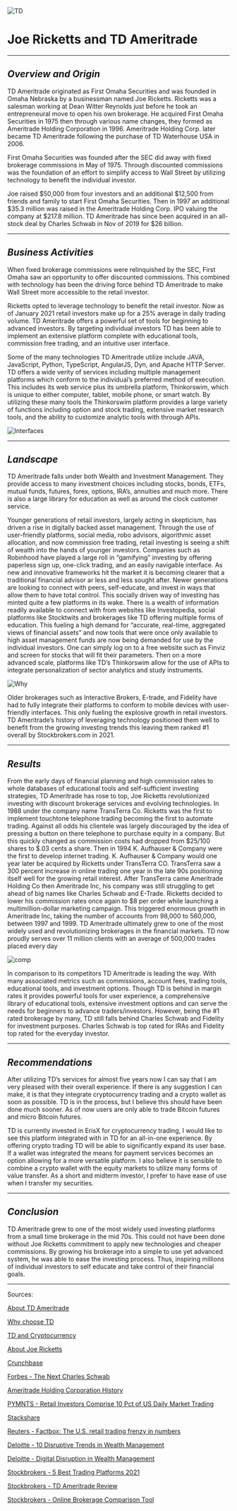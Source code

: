 ![TD](TD.png)

# Joe Ricketts and TD Ameritrade

---

## *Overview and Origin*

TD Ameritrade originated as First Omaha Securities and was founded in Omaha Nebraska by a businessman named Joe Ricketts. Ricketts was a salesman working at Dean Witter Reynolds just before he took an entrepreneural move to open his own brokerage. He acquired First Omaha Securities in 1975 then through various name changes, they formed as Ameritrade Holding Corporation in 1996. Ameritrade Holding Corp. later became TD Ameritrade following the purchase of TD Waterhouse USA in 2006.

First Omaha Securities was founded after the SEC did away with fixed brokerage commissions in May of 1975. Through discounted commissions was the foundation of an effort to simplify access to Wall Street by utilizing technology to benefit the individual investor.
    
Joe raised $50,000 from four investors and an additional $12,500 from friends and family to start First Omaha Securities. Then in 1997 an additional $35.3 million was raised in the Ameritrade Holding Corp. IPO valuing the company at $217.8 million. TD Ameritrade has since been acquired in an all-stock deal by Charles Schwab in Nov of 2019 for $26 billion. 

---

## *Business Activities*

When fixed brokerage commissions were relinquished by the SEC, First Omaha saw an opportunity to offer discounted commissions. This combined with technology has been the driving force behind TD Ameritrade to make Wall Street more accessible to the retail investor.

Ricketts opted to leverage technology to benefit the retail investor. Now as of January 2021 retail investors make up for a 25% average in daily trading volume. TD Ameritrade offers a powerful set of tools for beginning to advanced investors. By targeting individual investors TD has been able to implement an extensive platform complete with educational tools, commission free trading, and an intuitive user interface.

Some of the many technologies TD Ameritrade utilize include JAVA, JavaScript, Python, TypeScript, AngularJS, Dyn, and Apache HTTP Server. TD offers a wide verity of services including multiple management platforms which conform to the individual’s preferred method of execution. This includes its web service plus its umbrella platform, Thinkorswim, which is unique to either computer, tablet, mobile phone, or smart watch. By utilizing these many tools the Thinkorswim platform provides a large variety of functions including option and stock trading, extensive market research tools, and the ability to customize analytic tools with through APIs.


![Interfaces](Interfaces.png) 

---

## *Landscape*

TD Ameritrade falls under both Wealth and Investment Management. They provide access to many investment choices including stocks, bonds, ETFs, mutual funds, futures, forex, options, IRA’s, annuities and much more. There is also a large library for education as well as around the clock customer service.

Younger generations of retail investors, largely acting in skepticism, has driven a rise in digitally backed asset management. Through the use of user-friendly platforms, social media, robo advisors, algorithmic asset allocation, and now commission free trading, retail investing is seeing a shift of wealth into the hands of younger investors. Companies such as Robinhood have played a large roll in “gamifying” investing by offering paperless sign up, one-click trading, and an easily navigable interface. As new and innovative frameworks hit the market it is becoming clearer that a traditional financial advisor ar less and less sought after. Newer generations are looking to connect with peers, self-educate, and invest in ways that allow them to have total control. This socially driven way of investing has minted quite a few platforms in its wake. There is a wealth of information readily available to connect with from websites like Investopedia, social platforms like Stocktwits and brokerages like TD offering multiple forms of education. This fueling a high demand for “accurate, real-time, aggregated views of financial assets” and now tools that were once only available to high asset management funds are now being demanded for use by the individual investors. One can simply log on to a free website such as Finviz and screen for stocks that will fit their parameters. Then on a more advanced scale, platforms like TD’s Thinkorswim allow for the use of APIs to integrate personalization of sector analytics and study instruments.

![Why](Why_they_left.png)


Older brokerages such as Interactive Brokers, E-trade, and Fidelity have had to fully integrate their platforms to conform to mobile devices with user-friendly interfaces. This only fueling the explosive growth in retail investors. TD Ameritrade’s history of leveraging technology positioned them well to benefit from the growing investing trends this leaving them ranked #1 overall by Stockbrokers.com in 2021.

---

## *Results*

From the early days of financial planning and high commission rates to whole databases of educational tools and self-sufficient investing strategies, TD Ameritrade has rose to top, Joe Ricketts revolutionized investing with discount brokerage services and evolving technologies. In 1988 under the company name TransTerra Co. Ricketts was the first to implement touchtone telephone trading becoming the first to automate trading. Against all odds his clientele was largely discouraged by the idea of pressing a button on there telephone to purchase equity in a company. But this quickly changed as commission costs had dropped from $25/100 shares to $.03 cents a share. Then in 1994 K. Aufhauser & Company were the first to develop internet trading. K. Aufhauser & Company would one year later be acquired by Ricketts under TransTerra CO. TransTerra saw a 300 percent increase in online trading one year in the late 90s positioning itself well for the growing retail interest. After TransTerra came Ameritrade Holding Co then Ameritrade Inc, his company was still struggling to get ahead of big names like Charles Schwab and E-Trade. Ricketts decided to lower his commission rates once again to $8 per order while launching a multimillion-dollar marketing campaign. This triggered enormous growth in Ameritrade Inc, taking the number of accounts from 98,000 to 560,000, between 1997 and 1999. TD Ameritrade ultimately grew to one of the most widely used and revolutionizing brokerages in the financial markets. TD now proudly serves over 11 million clients with an average of 500,000 trades placed every day

![comp](Comp_2.png)

In comparison to its competitors TD Ameritrade is leading the way. With many associated metrics such as commissions, account fees, trading tools, educational tools, and investment options. Though TD is behind in margin rates it provides powerful tools for user experience, a comprehensive library of educational tools, extensive investment options and can serve the needs for beginners to advance traders/investors. However, being the #1 rated brokerage by many, TD still falls behind Charles Schwab and Fidelity for investment purposes. Charles Schwab is top rated for IRAs and Fidelity top rated for the everyday investor.

---

## *Recommendations*

After utilizing TD’s services for almost five years now I can say that I am very pleased with their overall experience. If there is any suggestion I can make, it is that they integrate cryptocurrency trading and a crypto wallet as soon as possible. TD is in the process, but I believe this should have been done much sooner. As of now users are only able to trade Bitcoin futures and micro Bitcoin futures. 

TD is currently invested in ErisX for cryptocurrency trading, I would like to see this platform integrated with in TD for an all-in-one experience. By offering crypto trading TD will be able to significantly expand its user base. If a wallet was integrated the means for payment services becomes an option allowing for a more versatile platform. I also believe it is sensible to combine a crypto wallet with the equity markets to utilize many forms of value transfer. As a short and midterm investor, I prefer to have ease of use when I transfer my securities.

---

## *Conclusion*
        
TD Ameritrade grew to one of the most widely used investing platforms from a small time brokerage in the mid 70s. This could not have been done without Joe Ricketts commitment to apply new technologies and cheaper commissions. By growing his brokerage into a simple to use yet advanced system, he was able to ease the investing process. Thus, inspiring millions of individual investors to self educate and take control of their financial goals. 

---

Sources:

[About TD Ameritrade](https://www.tdameritrade.com/about-us.html)

[Why choose TD](https://www.tdameritrade.com/why-td-ameritrade.html)

[TD and Cryptocurrency](https://www.tdameritrade.com/investment-products/cryptocurrency-trading.html)

[About Joe Ricketts](https://www.joericketts.com/about/)

[Crunchbase](https://www.crunchbase.com/organization/td-ameritrade)

[Forbes - The Next Charles Schwab](https://www.forbes.com/global/1999/0705/0213104a.html?sh=782448f56344)

[Ameritrade Holding Corporation History](http://www.fundinguniverse.com/company-histories/ameritrade-holding-corporation-history/)

[PYMNTS - Retail Investors Comprise 10 Pct of US Daily Market Trading](https://www.pymnts.com/markets/2021/retail-investors-comprise-10-pct-of-us-daily-market-trading/)

[Stackshare](https://stackshare.io/td-ameritrade/tdameritrade-com)

[Reuters - Factbox: The U.S. retail trading frenzy in numbers](https://www.reuters.com/article/us-retail-trading-numbers/factbox-the-u-s-retail-trading-frenzy-in-numbers-idUSKBN29Y2PW)

[Deloitte - 10 Disruptive Trends in Wealth Management](https://www2.deloitte.com/content/dam/Deloitte/us/Documents/strategy/us-cons-disruptors-in-wealth-mgmt-final.pdf)

[Deloitte - Digital Disruption in Wealth Management](https://www2.deloitte.com/content/dam/Deloitte/us/Documents/strategy/us-cons-digital-disruption_061114.pdf)

[Stockbrokers - 5 Best Trading Platforms 2021](https://www.stockbrokers.com/guides/online-stock-brokers)

[Stockbrokers - TD Ameritrade Review](https://www.stockbrokers.com/review/tdameritrade)

[Stockbrokers - Online Brokerage Comparison Tool](https://www.stockbrokers.com/compare)


